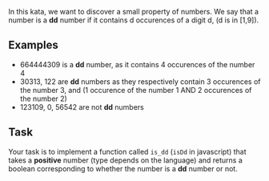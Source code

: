 In this kata, we want to discover a small property of numbers. 
We say that a number is a **dd** number if it contains d occurences of a digit d, (d is in [1,9]).

## Examples

* 664444309 is a **dd** number, as it contains 4 occurences of the number 4
* 30313, 122 are **dd** numbers as they respectively contain 3 occurences of the number 3, and (1 occurence of the number 1 AND 2 occurences of the number 2)
* 123109, 0, 56542 are not **dd** numbers

## Task 

Your task is to implement a function called `is_dd` (`isDd` in javascript) that takes a **positive** number (type depends on the language) and returns a boolean corresponding to whether the number is a **dd** number or not.